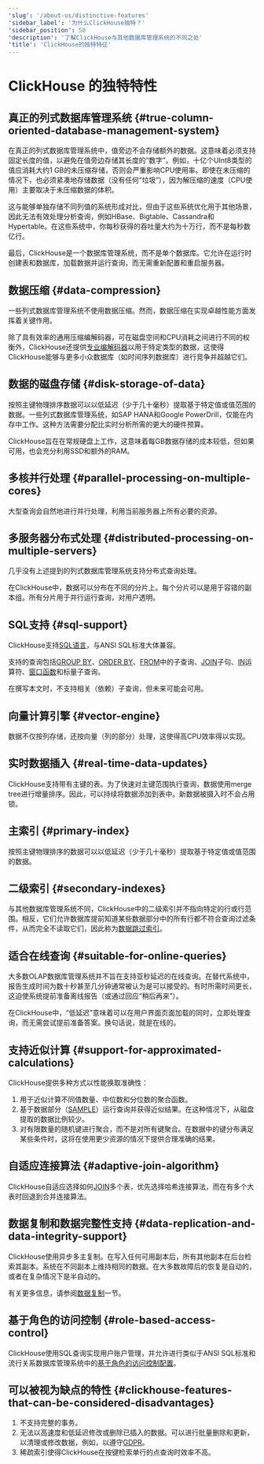 ```yaml
---
'slug': '/about-us/distinctive-features'
'sidebar_label': '为什么ClickHouse独特？'
'sidebar_position': 50
'description': '了解ClickHouse与其他数据库管理系统的不同之处'
'title': 'ClickHouse的独特特征'
---
```



# ClickHouse 的独特特性

## 真正的列式数据库管理系统 {#true-column-oriented-database-management-system}

在真正的列式数据库管理系统中，值旁边不会存储额外的数据。这意味着必须支持固定长度的值，以避免在值旁边存储其长度的“数字”。例如，十亿个UInt8类型的值应消耗大约1 GB的未压缩存储，否则会严重影响CPU使用率。即使在未压缩的情况下，也必须紧凑地存储数据（没有任何“垃圾”），因为解压缩的速度（CPU使用）主要取决于未压缩数据的体积。

这与能够单独存储不同列值的系统形成对比，但由于这些系统优化用于其他场景，因此无法有效处理分析查询，例如HBase、Bigtable、Cassandra和Hypertable。在这些系统中，你每秒获得的吞吐量大约为十万行，而不是每秒数亿行。

最后，ClickHouse是一个数据库管理系统，而不是单个数据库。它允许在运行时创建表和数据库，加载数据并运行查询，而无需重新配置和重启服务器。

## 数据压缩 {#data-compression}

一些列式数据库管理系统不使用数据压缩。然而，数据压缩在实现卓越性能方面发挥着关键作用。

除了具有效率的通用压缩编解码器，可在磁盘空间和CPU消耗之间进行不同的权衡外，ClickHouse还提供[专业编解码器](/sql-reference/statements/create/table.md#specialized-codecs)以用于特定类型的数据，这使得ClickHouse能够与更多小众数据库（如时间序列数据库）进行竞争并超越它们。

## 数据的磁盘存储 {#disk-storage-of-data}

按照主键物理排序数据可以以低延迟（少于几十毫秒）提取基于特定值或值范围的数据。一些列式数据库管理系统，如SAP HANA和Google PowerDrill，仅能在内存中工作。这种方法需要分配比实时分析所需的更大的硬件预算。

ClickHouse旨在在常规硬盘上工作，这意味着每GB数据存储的成本较低，但如果可用，也会充分利用SSD和额外的RAM。

## 多核并行处理 {#parallel-processing-on-multiple-cores}

大型查询会自然地进行并行处理，利用当前服务器上所有必要的资源。

## 多服务器分布式处理 {#distributed-processing-on-multiple-servers}

几乎没有上述提到的列式数据库管理系统支持分布式查询处理。

在ClickHouse中，数据可以分布在不同的分片上。每个分片可以是用于容错的副本组。所有分片用于并行运行查询，对用户透明。

## SQL支持 {#sql-support}

ClickHouse支持[SQL语言](/sql-reference/)，与ANSI SQL标准大体兼容。

支持的查询包括[GROUP BY](../sql-reference/statements/select/group-by.md)、[ORDER BY](../sql-reference/statements/select/order-by.md)、[FROM](../sql-reference/statements/select/from.md)中的子查询、[JOIN](../sql-reference/statements/select/join.md)子句、[IN](../sql-reference/operators/in.md)运算符、[窗口函数](../sql-reference/window-functions/index.md)和标量子查询。

在撰写本文时，不支持相关（依赖）子查询，但未来可能会可用。

## 向量计算引擎 {#vector-engine}

数据不仅按列存储，还按向量（列的部分）处理，这使得高CPU效率得以实现。

## 实时数据插入 {#real-time-data-updates}

ClickHouse支持带有主键的表。为了快速对主键范围执行查询，数据使用merge tree进行增量排序。因此，可以持续将数据添加到表中。新数据被摄入时不会占用锁。

## 主索引 {#primary-index}

按照主键物理排序的数据可以以低延迟（少于几十毫秒）提取基于特定值或值范围的数据。

## 二级索引 {#secondary-indexes}

与其他数据库管理系统不同，ClickHouse中的二级索引并不指向特定的行或行范围。相反，它们允许数据库提前知道某些数据部分中的所有行都不符合查询过滤条件，从而完全不读取它们，因此称为[数据跳过索引](../engines/table-engines/mergetree-family/mergetree.md#table_engine-mergetree-data_skipping-indexes)。

## 适合在线查询 {#suitable-for-online-queries}

大多数OLAP数据库管理系统并不旨在支持亚秒延迟的在线查询。在替代系统中，报告生成时间为数十秒甚至几分钟通常被认为是可以接受的。有时所需时间更长，这迫使系统提前准备离线报告（或通过回应“稍后再来”）。

在ClickHouse中，“低延迟”意味着可以在用户界面页面加载的同时，立即处理查询，而无需尝试提前准备答案。换句话说，就是在线的。

## 支持近似计算 {#support-for-approximated-calculations}

ClickHouse提供多种方式以性能换取准确性：

1.  用于近似计算不同值数量、中位数和分位数的聚合函数。
2.  基于数据部分（[SAMPLE](../sql-reference/statements/select/sample.md)）运行查询并获得近似结果。在这种情况下，从磁盘提取的数据比例较少。
3.  对有限数量的随机键进行聚合，而不是对所有键聚合。在数据中的键分布满足某些条件时，这将在使用更少资源的情况下提供合理准确的结果。

## 自适应连接算法 {#adaptive-join-algorithm}

ClickHouse自适应选择如何[JOIN](../sql-reference/statements/select/join.md)多个表，优先选择哈希连接算法，而在有多个大表时回退到合并连接算法。

## 数据复制和数据完整性支持 {#data-replication-and-data-integrity-support}

ClickHouse使用异步多主复制。在写入任何可用副本后，所有其他副本在后台检索其副本。系统在不同副本上维持相同的数据。在大多数故障后的恢复是自动的，或者在复杂情况下是半自动的。

有关更多信息，请参阅[数据复制](../engines/table-engines/mergetree-family/replication.md)一节。

## 基于角色的访问控制 {#role-based-access-control}

ClickHouse使用SQL查询实现用户账户管理，并允许进行类似于ANSI SQL标准和流行关系数据库管理系统中的[基于角色的访问控制配置](/guides/sre/user-management/index.md)。

## 可以被视为缺点的特性 {#clickhouse-features-that-can-be-considered-disadvantages}

1.  不支持完整的事务。
2.  无法以高速度和低延迟修改或删除已插入的数据。可以进行批量删除和更新，以清理或修改数据，例如，以遵守[GDPR](https://gdpr-info.eu)。
3.  稀疏索引使得ClickHouse在按键检索单行的点查询时效率不高。
